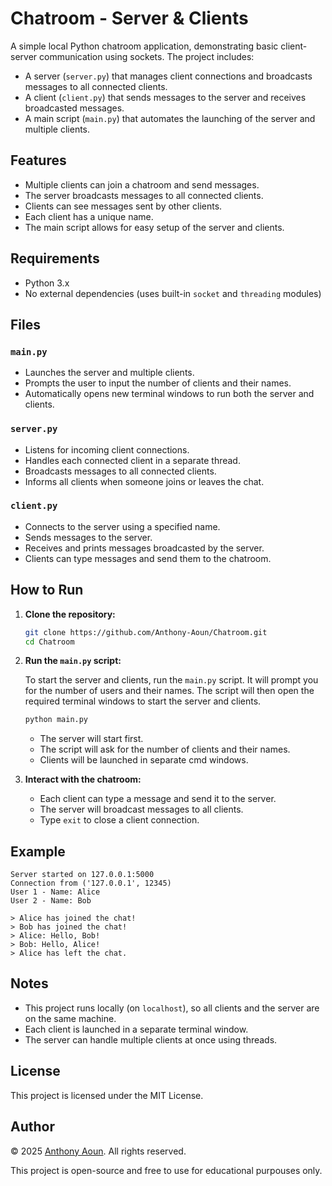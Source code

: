 # Chatroom - Server & Clients

A simple local Python chatroom application, demonstrating basic client-server communication using sockets. The project includes:

- A server (`server.py`) that manages client connections and broadcasts messages to all connected clients.
- A client (`client.py`) that sends messages to the server and receives broadcasted messages.
- A main script (`main.py`) that automates the launching of the server and multiple clients.

## Features

- Multiple clients can join a chatroom and send messages.
- The server broadcasts messages to all connected clients.
- Clients can see messages sent by other clients.
- Each client has a unique name.
- The main script allows for easy setup of the server and clients.

## Requirements

- Python 3.x
- No external dependencies (uses built-in `socket` and `threading` modules)

## Files

### `main.py`

- Launches the server and multiple clients.
- Prompts the user to input the number of clients and their names.
- Automatically opens new terminal windows to run both the server and clients.

### `server.py`

- Listens for incoming client connections.
- Handles each connected client in a separate thread.
- Broadcasts messages to all connected clients.
- Informs all clients when someone joins or leaves the chat.

### `client.py`

- Connects to the server using a specified name.
- Sends messages to the server.
- Receives and prints messages broadcasted by the server.
- Clients can type messages and send them to the chatroom.

## How to Run

1. **Clone the repository:**

    ```bash
    git clone https://github.com/Anthony-Aoun/Chatroom.git
    cd Chatroom
    ```
   

2. **Run the `main.py` script:**

    To start the server and clients, run the `main.py` script. It will prompt you for the number of users and their names. The script will then open the required terminal windows to start the server and clients.

   ```bash
   python main.py
   ```


    - The server will start first.
    - The script will ask for the number of clients and their names.
    - Clients will be launched in separate cmd windows.

3. **Interact with the chatroom:**

    - Each client can type a message and send it to the server.
    - The server will broadcast messages to all clients.
    - Type `exit` to close a client connection.

## Example

    Server started on 127.0.0.1:5000
    Connection from ('127.0.0.1', 12345)
    User 1 - Name: Alice
    User 2 - Name: Bob

    > Alice has joined the chat!
    > Bob has joined the chat!
    > Alice: Hello, Bob!
    > Bob: Hello, Alice!
    > Alice has left the chat.

## Notes

- This project runs locally (on `localhost`), so all clients and the server are on the same machine.
- Each client is launched in a separate terminal window.
- The server can handle multiple clients at once using threads.

## License
This project is licensed under the MIT License.

## Author
© 2025 [Anthony Aoun](https://github.com/Anthony-Aoun). All rights reserved.

This project is open-source and free to use for educational purpouses only.